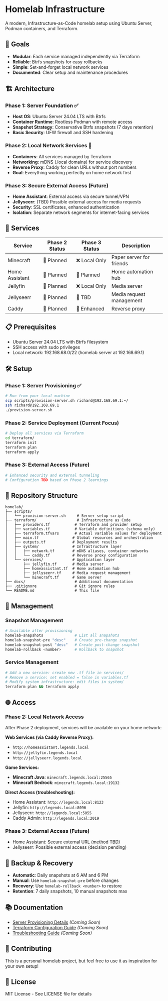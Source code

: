 # Homelab Infrastructure

A modern, Infrastructure-as-Code homelab setup using Ubuntu Server, Podman containers, and Terraform.

## 🎯 Goals

- **Modular**: Each service managed independently via Terraform
- **Reliable**: Btrfs snapshots for easy rollbacks
- **Simple**: Set-and-forget local network services
- **Documented**: Clear setup and maintenance procedures

## 🏗️ Architecture

### Phase 1: Server Foundation ✅
- **Host OS**: Ubuntu Server 24.04 LTS with Btrfs
- **Container Runtime**: Rootless Podman with remote access
- **Snapshot Strategy**: Conservative Btrfs snapshots (7 days retention)
- **Basic Security**: UFW firewall and SSH hardening

### Phase 2: Local Network Services 🔄
- **Containers**: All services managed by Terraform
- **Networking**: mDNS (.local domains) for service discovery
- **Reverse Proxy**: Caddy for clean URLs without port numbers
- **Goal**: Everything working perfectly on home network first

### Phase 3: Secure External Access (Future)
- **Home Assistant**: External access via secure tunnel/VPN
- **Jellyseerr**: (TBD) Possible external access for media requests
- **Security**: SSL certificates, enhanced authentication
- **Isolation**: Separate network segments for internet-facing services

## 🚀 Services

| Service | Phase 2 Status | Phase 3 Status | Description |
|---------|----------------|----------------|-------------|
| Minecraft | 🔄 Planned | ❌ Local Only | Paper server for friends |
| Home Assistant | 🔄 Planned | 🔄 Planned | Home automation hub |
| Jellyfin | 🔄 Planned | ❌ Local Only | Media server |
| Jellyseerr | 🔄 Planned | 🤔 TBD | Media request management |
| Caddy | 🔄 Planned | 🔄 Enhanced | Reverse proxy |

## 📋 Prerequisites

- Ubuntu Server 24.04 LTS with Btrfs filesystem
- SSH access with sudo privileges
- Local network: 192.168.68.0/22 (homelab server at 192.168.69.1)

## 🛠️ Setup

### Phase 1: Server Provisioning ✅
```bash
# Run from your local machine
scp scripts/provision-server.sh richard@192.168.69.1:~/
ssh richard@192.168.69.1
./provision-server.sh
```

### Phase 2: Service Deployment (Current Focus)
```bash
# Deploy all services via Terraform
cd terraform/
terraform init
terraform plan
terraform apply
```

### Phase 3: External Access (Future)
```bash
# Enhanced security and external tunneling
# Configuration TBD based on Phase 2 learnings
```

## 📁 Repository Structure

```
homelab/
├── scripts/
│   └── provision-server.sh     # Server setup script
├── terraform/                  # Infrastructure as Code
│   ├── providers.tf           # Terraform and provider setup
│   ├── variables.tf           # Variable definitions (schema only)
│   ├── terraform.tfvars       # Actual variable values for deployment
│   ├── main.tf               # Global resources and orchestration
│   ├── outputs.tf            # Deployment results
│   ├── system/               # Infrastructure layer
│   │   ├── network.tf        # mDNS aliases, container networks
│   │   └── caddy.tf          # Reverse proxy configuration
│   └── services/             # Application layer
│       ├── jellyfin.tf       # Media server
│       ├── homeassistant.tf  # Home automation hub
│       ├── jellyseerr.tf     # Media request management
│       └── minecraft.tf      # Game server
├── docs/                      # Additional documentation
├── .gitignore                 # Git ignore rules
└── README.md                  # This file
```

## 🔧 Management

### Snapshot Management
```bash
# Available after provisioning
homelab-snapshots              # List all snapshots
homelab-snapshot-pre "desc"    # Create pre-change snapshot
homelab-snapshot-post "desc"   # Create post-change snapshot
homelab-rollback <number>      # Rollback to snapshot
```

### Service Management
```bash
# Add a new service: create new .tf file in services/
# Remove a service: set enabled = false in variables.tf
# Modify system infrastructure: edit files in system/
terraform plan && terraform apply
```

## 🌐 Access

### Phase 2: Local Network Access
After Phase 2 deployment, services will be available on your home network:

**Web Services (via Caddy Reverse Proxy):**
- `http://homeassistant.legends.local`
- `http://jellyfin.legends.local`
- `http://jellyseerr.legends.local`

**Game Services:**
- **Minecraft Java**: `minecraft.legends.local:25565`
- **Minecraft Bedrock**: `minecraft.legends.local:19132`

**Direct Access (troubleshooting):**
- Home Assistant: `http://legends.local:8123`
- Jellyfin: `http://legends.local:8096`
- Jellyseerr: `http://legends.local:5055`
- Caddy Admin: `http://legends.local:2019`

### Phase 3: External Access (Future)
- Home Assistant: Secure external URL (method TBD)
- Jellyseerr: Possible external access (decision pending)

## 🚨 Backup & Recovery

- **Automatic**: Daily snapshots at 6 AM and 6 PM
- **Manual**: Use `homelab-snapshot-pre` before changes
- **Recovery**: Use `homelab-rollback <number>` to restore
- **Retention**: 7 daily snapshots, 10 manual snapshots max

## 📚 Documentation

- [Server Provisioning Details](docs/provisioning.md) *(Coming Soon)*
- [Terraform Configuration Guide](docs/terraform.md) *(Coming Soon)*
- [Troubleshooting Guide](docs/troubleshooting.md) *(Coming Soon)*

## 🤝 Contributing

This is a personal homelab project, but feel free to use it as inspiration for your own setup!

## 📄 License

MIT License - See LICENSE file for details
